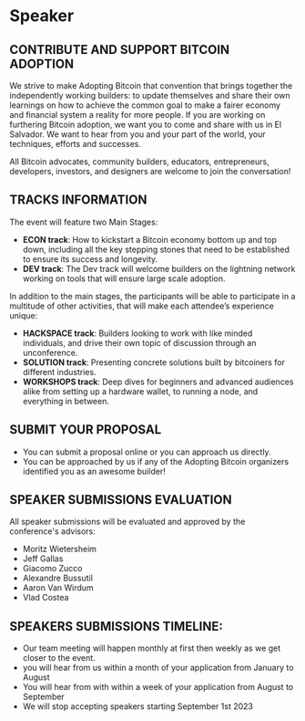 # Speaker

## CONTRIBUTE AND SUPPORT BITCOIN ADOPTION 

We strive to make Adopting Bitcoin that convention that brings together the independently working builders: to update themselves and share their own learnings on how to achieve the common goal to make a fairer economy and financial system a reality for more people. If you are working on furthering Bitcoin adoption, we want you to come and share with us in El Salvador. We want to hear from you and your part of the world, your techniques, efforts and successes.

All Bitcoin advocates, community builders, educators, entrepreneurs, developers, investors, and designers are welcome to join the conversation!  

## TRACKS INFORMATION 

The event will feature two Main Stages: 

- **ECON track**: How to kickstart a Bitcoin economy bottom up and top down, including all the key stepping stones that need to be established to ensure its success and longevity. 
- **DEV track**: The Dev track will welcome builders on the lightning network working on tools that will ensure large scale adoption. 

In addition to the main stages, the participants will be able to participate in a multitude of other activities, that will make each attendee’s experience unique: 
- **HACKSPACE track**: Builders looking to work with like minded individuals, and drive their own topic of discussion through an unconference. 
- **SOLUTION track**: Presenting concrete solutions built by bitcoiners for different industries. 
- **WORKSHOPS track**: Deep dives for beginners and advanced audiences alike from setting up a hardware wallet, to running a node, and everything in between.  

 
## SUBMIT YOUR PROPOSAL
- You can submit a proposal online or you can approach us directly.
- You can be approached by us if any of the Adopting Bitcoin organizers identified you as an awesome builder!

## SPEAKER SUBMISSIONS EVALUATION 
All speaker submissions will be evaluated and approved by the conference's advisors:

- Moritz Wietersheim
- Jeff Gallas 
- Giacomo Zucco
- Alexandre Bussutil 
- Aaron Van Wirdum
- Vlad Costea


## SPEAKERS SUBMISSIONS TIMELINE:

- Our team meeting will happen monthly at first then weekly as we get closer to the event. 
- you will hear from us within a month of your application from January to August 
- You will hear from with within a week of your application from August to September 
- We will stop accepting speakers starting September 1st 2023 

